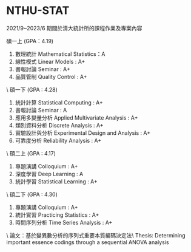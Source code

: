 # NTHU-STAT
2021/9~2023/6 期間於清大統計所的課程作業及專案內容

碩一上 (GPA：4.19)

1. 數理統計 Mathematical Statistics：A
2. 線性模式 Linear Models : A+
3. 書報討論 Seminar : A+
4. 品質管制 Quality Control : A+

\\
碩一下 (GPA : 4.28)

1. 統計計算 Statistical Computing : A+
2. 書報討論 Seminar : A
3. 應用多變量分析 Applied Multivariate Analysis : A+
4. 類別資料分析 Discrete Analysis : A+
5. 實驗設計與分析 Experimental Design and Analysis : A+
6. 可靠度分析 Reliability Analysis : A+

\\
碩二上 (GPA : 4.17)

1. 專題演講 Colloquium : A+
2. 深度學習 Deep Learning : A
3. 統計學習 Statistical Learning : A+

\\
碩二下 (GPA : 4.30)

1. 專題演講 Colloquium : A+
2. 統計實習 Practicing Statistics : A+
3. 時間序列分析 Time Series Analysis : A+

\\
論文：基於變異數分析的序列式重要本質編碼決定法\\
Thesis: Determining important essence codings through a sequential ANOVA analysis
